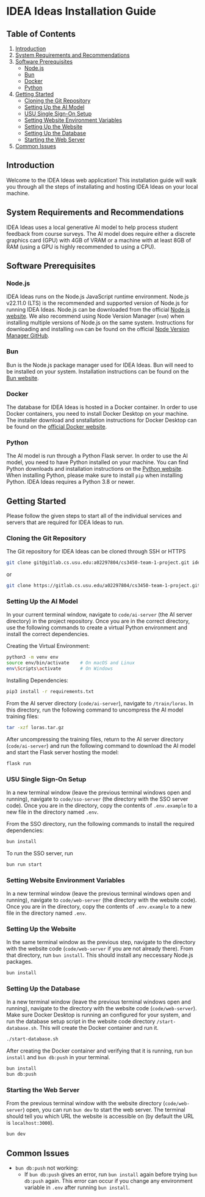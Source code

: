 # IDEA Ideas Installation Guide

## Table of Contents
1. [Introduction](#introduction)
2. [System Requirements and Recommendations](#system-requirements-and-recommendations)
3. [Software Prerequisites](#software-prerequisites)
   - [Node.js](#nodejs)
   - [Bun](#bun)
   - [Docker](#docker)
   - [Python](#python)
4. [Getting Started](#getting-started)
   - [Cloning the Git Repository](#cloning-the-git-repository)
   - [Setting Up the AI Model](#setting-up-the-ai-model)
   - [USU Single Sign-On Setup](#usu-single-sign-on-setup)
   - [Setting Website Environment Variables](#setting-website-environment-variables)
   - [Setting Up the Website](#setting-up-the-website)
   - [Setting Up the Database](#setting-up-the-database)
   - [Starting the Web Server](#starting-the-web-server)
5. [Common Issues](#common-issues)

## Introduction
Welcome to the IDEA Ideas web application! This installation guide will walk you through all the steps of installating and hosting IDEA Ideas on your local machine.

## System Requirements and Recommendations
IDEA Ideas uses a local generative AI model to help process student feedback from course surveys. The AI model does require either a discrete graphics card (GPU) with 4GB of VRAM or a machine with at least 8GB of RAM (using a GPU is highly recommended to using a CPU).

## Software Prerequisites
### Node.js
IDEA Ideas runs on the Node.js JavaScript runtime environment. Node.js v22.11.0 (LTS) is the recommended and supported version of Node.js for running IDEA Ideas. Node.js can be downloaded from the official [Node.js website](https://nodejs.org/en/download/package-manager). We also recommend using Node Version Manager (`nvm`) when installing multiple versions of Node.js on the same system. Instructions for downloading and installing `nvm` can be found on the official [Node Version Manager GitHub](https://github.com/nvm-sh/nvm).

### Bun
Bun is the Node.js package manager used for IDEA Ideas. Bun will need to be installed on your system. Installation instructions can be found on the [Bun website](https://bun.sh/).

### Docker
The database for IDEA Ideas is hosted in a Docker container. In order to use Docker containers, you need to install Docker Desktop on your machine. The installer download and snstallation instructions for Docker Desktop can be found on the [official Docker website](https://www.docker.com/products/docker-desktop/).

### Python
The AI model is run through a Python Flask server. In order to use the AI model, you need to have Python installed on your machine. You can find Python downloads and installation instructions on the [Python website](https://www.python.org/). When installing Python, please make sure to install `pip` when installing Python. IDEA Ideas requires a Python 3.8 or newer.

## Getting Started
Please follow the given steps to start all of the individual services and servers that are required for IDEA Ideas to run.

### Cloning the Git Repository
The Git repository for IDEA Ideas can be cloned through SSH or HTTPS
```bash
git clone git@gitlab.cs.usu.edu:a02297804/cs3450-team-1-project.git idea-ideas
```
or
```bash
git clone https://gitlab.cs.usu.edu/a02297804/cs3450-team-1-project.git idea-ideas
```

### Setting Up the AI Model
In your current terminal window, navigate to `code/ai-server` (the AI server directory) in the project repository. Once you are in the correct directory, use the following commands to create a virtual Python environment and install the correct dependencies.

Creating the Virtual Environment:
```bash
python3 -m venv env
source env/bin/activate    # On macOS and Linux
env\Scripts\activate       # On Windows
```

Installing Dependencies:
```bash
pip3 install -r requirements.txt
```

From the AI server directory (`code/ai-server`), navigate to `/train/loras`. In this directory, run the following command to uncompress the AI model training files:
```bash
tar -xzf loras.tar.gz
```

After uncompressing the training files, return to the AI server directory (`code/ai-server`) and run the following command to download the AI model and start the Flask server hosting the model:
```bash
flask run
```

### USU Single Sign-On Setup
In a new terminal window (leave the previous terminal windows open and running), navigate to `code/sso-server` (the directory with the SSO server code). Once you are in the directory, copy the contents of `.env.example` to a new file in the directory named `.env`.

From the SSO directory, run the following commands to install the required dependencies:
```bash
bun install
```

To run the SSO server, run
```bash
bun run start
```

### Setting Website Environment Variables
In a new terminal window (leave the previous terminal windows open and running), navigate to `code/web-server` (the directory with the website code). Once you are in the directory, copy the contents of `.env.example` to a new file in the directory named `.env`.

### Setting Up the Website
In the same terminal window as the previous step, navigate to the directory with the website code (`code/web-server` if you are not already there). From that directory, run `bun install`. This should install any neccessary Node.js packages.
```bash
bun install
```

### Setting Up the Database
In a new terminal window (leave the previous terminal windows open and running), navigate to the directory with the website code (`code/web-server`). Make sure Docker Desktop is running an configured for your system, and run the database setup script in the website code directory `/start-database.sh`. This will create the Docker container and run it.
```bash
./start-database.sh
```

After creating the Docker container and verifying that it is running, run `bun install` and `bun db:push` in your terminal.
```bash
bun install
bun db:push
```

### Starting the Web Server
From the previous terminal window with the website directory (`code/web-server`) open, you can run `bun dev` to start the web server. The terminal should tell you which URL the website is accessible on (by default the URL is `localhost:3000`).
```bash
bun dev
```

## Common Issues
- `bun db:push` not working:
   - If `bun db:push` gives an error, run `bun install` again before trying `bun db:push` again. This error can occur if you change any environment variable in `.env` after running `bun install`.